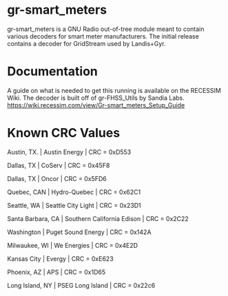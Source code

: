 # gr-smart_meters
gr-smart_meters is a GNU Radio out-of-tree module meant to contain various decoders for smart meter manufacturers. 
The initial release contains a decoder for GridStream used by Landis+Gyr.
# Documentation
A guide on what is needed to get this running is available on the RECESSIM Wiki. The decoder is built off of gr-FHSS_Utils by Sandia Labs. https://wiki.recessim.com/view/Gr-smart_meters_Setup_Guide
# Known CRC Values
Austin, TX.   |   Austin Energy       |   CRC = 0xD553

Dallas, TX    |   CoServ              |   CRC = 0x45F8

Dallas, TX    |   Oncor               |   CRC = 0x5FD6

Quebec, CAN   |   Hydro-Quebec        |   CRC = 0x62C1

Seattle, WA   |   Seattle City Light  |   CRC = 0x23D1

Santa Barbara, CA   |   Southern California Edison   |   CRC = 0x2C22

Washington   |   Puget Sound Energy   |   CRC = 0x142A

Milwaukee, WI   |   We Energies   |   CRC = 0x4E2D

Kansas City  |   Evergy               |   CRC = 0xE623

Phoenix, AZ  |   APS                  |   CRC = 0x1D65

Long Island, NY  |  PSEG Long Island   |   CRC = 0x22c6


